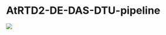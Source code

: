 # AtRTD2-DE-DAS-DTU-pipeline
![](https://github.com/wyguo/AtRTD2-DE-DAS-DTU-pipeline/tree/master/fig/pipeline.png)